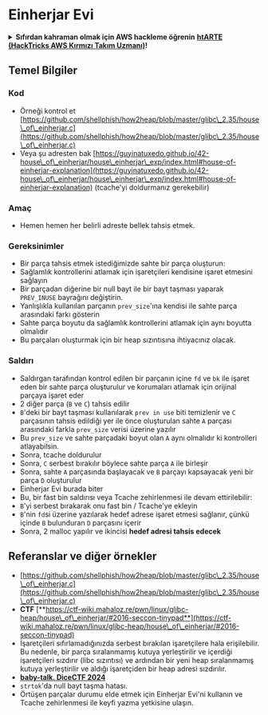# Einherjar Evi

<details>

<summary><strong>Sıfırdan kahraman olmak için AWS hackleme öğrenin</strong> <a href="https://training.hacktricks.xyz/courses/arte"><strong>htARTE (HackTricks AWS Kırmızı Takım Uzmanı)</strong></a><strong>!</strong></summary>

HackTricks'ı desteklemenin diğer yolları:

* **Şirketinizi HackTricks'te reklamını görmek istiyorsanız** veya **HackTricks'i PDF olarak indirmek istiyorsanız** [**ABONELİK PLANLARI'na**](https://github.com/sponsors/carlospolop) göz atın!
* [**Resmi PEASS & HackTricks ürünlerini alın**](https://peass.creator-spring.com)
* [**PEASS Ailesi'ni**](https://opensea.io/collection/the-peass-family) keşfedin, özel [**NFT'lerimiz**](https://opensea.io/collection/the-peass-family) koleksiyonumuz
* **Katılın** 💬 [**Discord grubuna**](https://discord.gg/hRep4RUj7f) veya [**telegram grubuna**](https://t.me/peass) veya bizi **Twitter** 🐦 [**@hacktricks\_live**](https://twitter.com/hacktricks\_live)** takip edin.**
* **Hacking püf noktalarınızı paylaşarak** [**HackTricks**](https://github.com/carlospolop/hacktricks) ve [**HackTricks Cloud**](https://github.com/carlospolop/hacktricks-cloud) github depolarına PR gönderin.

</details>

## Temel Bilgiler

### Kod

* Örneği kontrol et [https://github.com/shellphish/how2heap/blob/master/glibc\_2.35/house\_of\_einherjar.c](https://github.com/shellphish/how2heap/blob/master/glibc\_2.35/house\_of\_einherjar.c)
* Veya şu adresten bak [https://guyinatuxedo.github.io/42-house\_of\_einherjar/house\_einherjar\_exp/index.html#house-of-einherjar-explanation](https://guyinatuxedo.github.io/42-house\_of\_einherjar/house\_einherjar\_exp/index.html#house-of-einherjar-explanation) (tcache'yi doldurmanız gerekebilir)

### Amaç

* Hemen hemen her belirli adreste bellek tahsis etmek.

### Gereksinimler

* Bir parça tahsis etmek istediğimizde sahte bir parça oluşturun:
* Sağlamlık kontrollerini atlamak için işaretçileri kendisine işaret etmesini sağlayın
* Bir parçadan diğerine bir null bayt ile bir bayt taşması yaparak `PREV_INUSE` bayrağını değiştirin.
* Yanlışlıkla kullanılan parçanın `prev_size`'ına kendisi ile sahte parça arasındaki farkı gösterin
* Sahte parça boyutu da sağlamlık kontrollerini atlamak için aynı boyutta olmalıdır
* Bu parçaları oluşturmak için bir heap sızıntısına ihtiyacınız olacak.

### Saldırı

* Saldırgan tarafından kontrol edilen bir parçanın içine `fd` ve `bk` ile işaret eden bir sahte parça oluşturulur ve korumaları atlamak için orijinal parçaya işaret eder
* 2 diğer parça (`B` ve `C`) tahsis edilir
* `B`'deki bir bayt taşması kullanılarak `prev in use` biti temizlenir ve `C` parçasının tahsis edildiği yer ile önce oluşturulan sahte `A` parçası arasındaki farkla `prev_size` verisi üzerine yazılır
* Bu `prev_size` ve sahte parçadaki boyut olan `A` aynı olmalıdır ki kontrolleri atlayabilsin.
* Sonra, tcache doldurulur
* Sonra, `C` serbest bırakılır böylece sahte parça `A` ile birleşir
* Sonra, sahte `A` parçasında başlayacak ve `B` parçayı kapsayacak yeni bir parça `D` oluşturulur
* Einherjar Evi burada biter
* Bu, bir fast bin saldırısı veya Tcache zehirlenmesi ile devam ettirilebilir:
* `B`'yi serbest bırakarak onu fast bin / Tcache'ye ekleyin
* `B`'nin `fd`si üzerine yazılarak hedef adrese işaret etmesi sağlanır, çünkü içinde `B` bulunduran `D` parçasını içerir
* Sonra, 2 malloc yapılır ve ikincisi **hedef adresi tahsis edecek**

## Referanslar ve diğer örnekler

* [https://github.com/shellphish/how2heap/blob/master/glibc\_2.35/house\_of\_einherjar.c](https://github.com/shellphish/how2heap/blob/master/glibc\_2.35/house\_of\_einherjar.c)
* **CTF** [**https://ctf-wiki.mahaloz.re/pwn/linux/glibc-heap/house\_of\_einherjar/#2016-seccon-tinypad**](https://ctf-wiki.mahaloz.re/pwn/linux/glibc-heap/house\_of\_einherjar/#2016-seccon-tinypad)
* İşaretçileri sıfırlamadığınızda serbest bırakılan işaretçilere hala erişilebilir. Bu nedenle, bir parça sıralanmamış kutuya yerleştirilir ve içerdiği işaretçileri sızdırır (libc sızıntısı) ve ardından bir yeni heap sıralanmamış kutuya yerleştirilir ve aldığı işaretçiden bir heap adresi sızdırılır.
* [**baby-talk. DiceCTF 2024**](https://7rocky.github.io/en/ctf/other/dicectf/baby-talk/)
* `strtok`'da null bayt taşma hatası.
* Örtüşen parçalar durumu elde etmek için Einherjar Evi'ni kullanın ve Tcache zehirlenmesi ile keyfi yazma yetkisine ulaşın.
